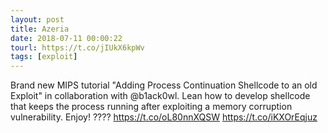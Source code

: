 ```yaml
---
layout: post
title: Azeria
date: 2018-07-11 00:00:22
tourl: https://t.co/jIUkX6kpWv
tags: [exploit]
---
```

Brand new MIPS tutorial "Adding Process Continuation Shellcode to an old Exploit" in collaboration with @b1ack0wl. 
Lean how to develop shellcode that keeps the process running after exploiting a memory corruption vulnerability. Enjoy! ????
https://t.co/oL80nnXQSW https://t.co/iKXOrEqjuz